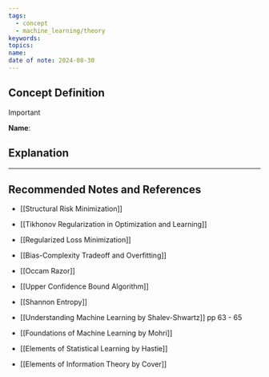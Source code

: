 ```yaml
---
tags:
  - concept
  - machine_learning/theory
keywords: 
topics: 
name: 
date of note: 2024-08-30
---
```


## Concept Definition

>[!important]
>**Name**: 



## Explanation





-----------
##  Recommended Notes and References


- [[Structural Risk Minimization]]
- [[Tikhonov Regularization in Optimization and Learning]]
- [[Regularized Loss Minimization]]
- [[Bias-Complexity Tradeoff and Overfitting]]
- [[Occam Razor]]
- [[Upper Confidence Bound Algorithm]]

- [[Shannon Entropy]]


- [[Understanding Machine Learning by Shalev-Shwartz]] pp 63 -  65
- [[Foundations of Machine Learning by Mohri]]
- [[Elements of Statistical Learning by Hastie]]
- [[Elements of Information Theory by Cover]]